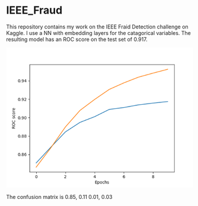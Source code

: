 # IEEE_Fraud
This repository contains my work on the IEEE Fraid Detection challenge on Kaggle.  I use a NN with embedding layers for the catagorical variables.  The resulting model has an ROC score on the test set of 0.917.

![alt text](https://github.com/mkspillane/IEEE_Fraud/blob/master/ROC.png)

The confusion matrix is 
       0.85, 0.11
       0.01, 0.03
